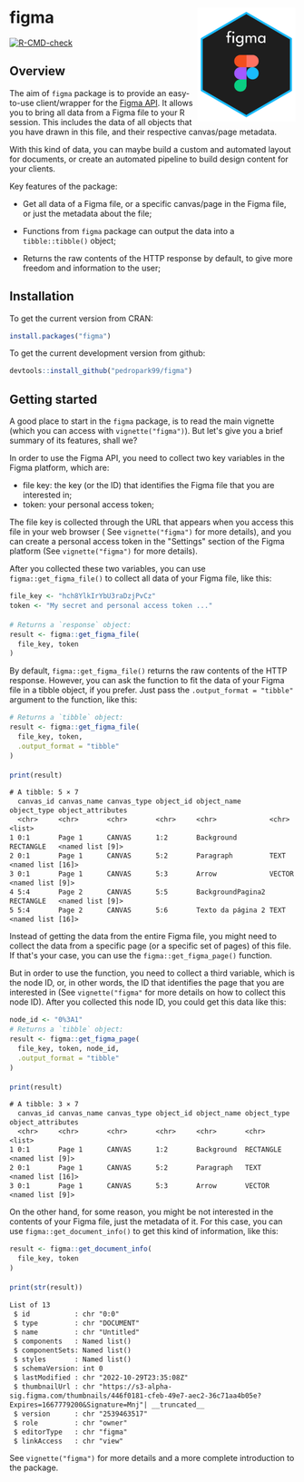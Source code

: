 # figma <img src="man/figures/pkg-logo.png" align="right" style="height:200px" />


<!-- badges: start -->
[![R-CMD-check](https://github.com/pedropark99/figma/actions/workflows/R-CMD-check.yaml/badge.svg)](https://github.com/pedropark99/figma/actions/workflows/R-CMD-check.yaml)
<!-- badges: end -->


## Overview

The aim of `figma` package is to provide an easy-to-use client/wrapper for the [Figma API](https://www.figma.com/developers/api). It allows you to bring all data from a Figma file 
to your R session. This includes the data of all objects that you have drawn in this file, and their
respective canvas/page metadata. 

With this kind of data, you can maybe build a custom and automated layout for documents, or create an automated pipeline to build design content for your clients.

Key features of the package:

* Get all data of a Figma file, or a specific canvas/page in the Figma file, or just the metadata about the file;

* Functions from `figma` package can output the data into a `tibble::tibble()` object;

* Returns the raw contents of the HTTP response by default, to give more freedom and information to the user;


## Installation

To get the current version from CRAN:

```r
install.packages("figma")
```

To get the current development version from github:

```r
devtools::install_github("pedropark99/figma")
```


## Getting started

A good place to start in the `figma` package, is to read the main vignette (which you can access with `vignette("figma")`). But let's give you a brief summary of its features, shall we?

In order to use the Figma API, you need to collect two key variables in the Figma
platform, which are:

- file key: the key (or the ID) that identifies the Figma file that you are interested in;
- token: your personal access token;

The file key is collected through the URL that appears when you access this file in your web browser (
See `vignette("figma")` for more details), and you can create a personal access token in the "Settings"
section of the Figma platform (See `vignette("figma")` for more details).

After you collected these two variables, you can use `figma::get_figma_file()` to collect all data of
your Figma file, like this:

```r
file_key <- "hch8YlkIrYbU3raDzjPvCz"
token <- "My secret and personal access token ..."

# Returns a `response` object:
result <- figma::get_figma_file(
  file_key, token
)
```

By default, `figma::get_figma_file()` returns the raw contents of the HTTP response. However,
you can ask the function to fit the data of your Figma file in a tibble object, if you prefer. Just pass
the `.output_format = "tibble"` argument to the function, like this:

```r
# Returns a `tibble` object:
result <- figma::get_figma_file(
  file_key, token,
  .output_format = "tibble"
)

print(result)
```

```
# A tibble: 5 × 7
  canvas_id canvas_name canvas_type object_id object_name       object_type object_attributes
  <chr>     <chr>       <chr>       <chr>     <chr>             <chr>       <list>           
1 0:1       Page 1      CANVAS      1:2       Background        RECTANGLE   <named list [9]> 
2 0:1       Page 1      CANVAS      5:2       Paragraph         TEXT        <named list [16]>
3 0:1       Page 1      CANVAS      5:3       Arrow             VECTOR      <named list [9]> 
4 5:4       Page 2      CANVAS      5:5       BackgroundPagina2 RECTANGLE   <named list [9]> 
5 5:4       Page 2      CANVAS      5:6       Texto da página 2 TEXT        <named list [16]>
```

Instead of getting the data from the entire Figma file, you might need to collect the data from
a specific page (or a specific set of pages) of this file. If that's your case, you can use
the `figma::get_figma_page()` function.

But in order to use the function, you need to collect a third variable, which is the node ID,
or, in other words, the ID that identifies the page that you are interested in (See `vignette("figma"`
for more details on how to collect this node ID). After you collected this node ID, you could get
this data like this:

```r
node_id <- "0%3A1"
# Returns a `tibble` object:
result <- figma::get_figma_page(
  file_key, token, node_id,
  .output_format = "tibble"
)

print(result)
```

```
# A tibble: 3 × 7
  canvas_id canvas_name canvas_type object_id object_name object_type object_attributes
  <chr>     <chr>       <chr>       <chr>     <chr>       <chr>       <list>           
1 0:1       Page 1      CANVAS      1:2       Background  RECTANGLE   <named list [9]> 
2 0:1       Page 1      CANVAS      5:2       Paragraph   TEXT        <named list [16]>
3 0:1       Page 1      CANVAS      5:3       Arrow       VECTOR      <named list [9]> 
```

On the other hand, for some reason, you might be not interested in the contents of your Figma file, just the
metadata of it. For this case, you can use `figma::get_document_info()` to get this kind of information, like this:

```r
result <- figma::get_document_info(
  file_key, token
)

print(str(result))
```

```
List of 13
 $ id           : chr "0:0"
 $ type         : chr "DOCUMENT"
 $ name         : chr "Untitled"
 $ components   : Named list()
 $ componentSets: Named list()
 $ styles       : Named list()
 $ schemaVersion: int 0
 $ lastModified : chr "2022-10-29T23:35:08Z"
 $ thumbnailUrl : chr "https://s3-alpha-sig.figma.com/thumbnails/446f0181-cfeb-49e7-aec2-36c71aa4b05e?Expires=1667779200&Signature=Mnj"| __truncated__
 $ version      : chr "2539463517"
 $ role         : chr "owner"
 $ editorType   : chr "figma"
 $ linkAccess   : chr "view"
```

See `vignette("figma")` for more details and a more complete introduction to the package.

